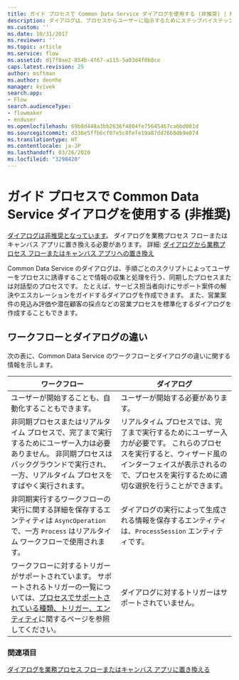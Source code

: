 ```yaml
---
title: ガイド プロセスで Common Data Service ダイアログを使用する (非推奨) | MicrosoftDocs
description: ダイアログは、プロセスからユーザーに指示するためにステップバイステップのスクリプトを使用することによって、情報を収集および処理する同期または対話型のプロセスです。
ms.custom: ''
ms.date: 10/31/2017
ms.reviewer: ''
ms.topic: article
ms.service: flow
ms.assetid: d17f8ae2-854b-4f67-a115-5a03d4f0b8ce
caps.latest.revision: 25
author: msftman
ms.author: deonhe
manager: kvivek
search.app:
- Flow
search.audienceType:
- flowmaker
- enduser
ms.openlocfilehash: 69b8d448a3bb2636f4804fe75645467ca6bd081d
ms.sourcegitcommit: d336e5ffb6cf07e5c8fefe19a87dd7668db9e074
ms.translationtype: HT
ms.contentlocale: ja-JP
ms.lasthandoff: 03/26/2020
ms.locfileid: "3298420"
---
```

# <a name="use-common-data-service-dialogs-for-guided-processes-deprecated"></a>ガイド プロセスで Common Data Service ダイアログを使用する (非推奨)


[ダイアログは非推奨となっています](/dynamics365/get-started/whats-new/customer-engagement/important-changes-coming#dialogs-are-deprecated)。 ダイアログを業務プロセス フローまたはキャンバス アプリに置き換える必要があります。 詳細: [ダイアログから業務プロセス フローまたはキャンバス アプリへの置き換え](replace-dialogs.md) 

Common Data Service のダイアログは、手順ごとのスクリプトによってユーザーをプロセスに誘導することで情報の収集と処理を行う、同期したプロセスまたは対話型のプロセスです。 たとえば、サービス担当者向けにサポート案件の解決やエスカレーションをガイドするダイアログを作成できます。 また、営業案件の見込み評価や潜在顧客の採点などの営業プロセスを標準化するダイアログを作成することもできます。

## <a name="differences-between-workflows-and-dialogs"></a>ワークフローとダイアログの違い

次の表に、Common Data Service のワークフローとダイアログの違いに関する情報を示します。  


| ワークフロー     |    ダイアログ      |
|---------------|--------------|
|                                                                                                  ユーザーが開始することも、自動化することもできます。                                                                                                   |                                                                                          ユーザーが開始する必要があります。                                                                                          |
|                                  非同期プロセスまたはリアルタイム プロセスで、完了まで実行するためにユーザー入力は必要ありません。 非同期プロセスはバックグラウンドで実行され、一方、リアルタイム プロセスをすばやく実行されます。                                   | リアルタイム プロセスでは、完了まで実行するためにユーザー入力が必要です。 これらのプロセスを実行すると、ウィザード風のインターフェイスが表示されるので、プロセスを実行するために適切な選択を行うことができます。 |
|                                                    非同期実行するワークフローの実行に関する詳細を保存するエンティティは `AsyncOperation`で、一方 `Process` はリアルタイム ワークフローで使用されます。                                                     |                                                       ダイアログの実行によって生成される情報を保存するエンティティは、`ProcessSession` エンティティです。                                                       |
|                  ワークフローに対するトリガーがサポートされています。 サポートされるトリガーの一覧については、[プロセスでサポートされている種類、トリガー、エンティティ](/dynamics365/customer-engagement/developer/supported-types-triggers-entities-actions-processes)に関するページを参照してください。                   |                                                                                   ダイアログに対するトリガーはサポートされていません。                                                                                    |
  
### <a name="see-also"></a>関連項目
[ダイアログを業務プロセス フローまたはキャンバス アプリに置き換える](replace-dialogs.md)
